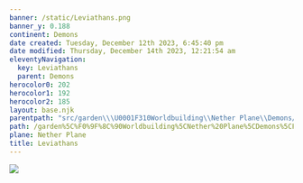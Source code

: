 ```yaml
---
banner: /static/Leviathans.png
banner_y: 0.188
continent: Demons
date created: Tuesday, December 12th 2023, 6:45:40 pm
date modified: Thursday, December 14th 2023, 12:21:54 am
eleventyNavigation:
  key: Leviathans
  parent: Demons
herocolor0: 202
herocolor1: 192
herocolor2: 185
layout: base.njk
parentpath: "src/garden\\\U0001F310Worldbuilding\\Nether Plane\\Demons/Demons.md"
path: /garden%5C%F0%9F%8C%90Worldbuilding%5CNether%20Plane%5CDemons%5CFactions/Leviathans/
plane: Nether Plane
title: Leviathans
---
```


![](/static/Leviathans.png)